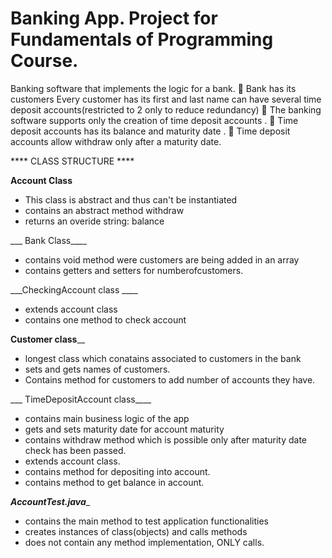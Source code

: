 # 
# Banking App. Project for Fundamentals of Programming Course.


Banking software that implements the logic 
for a bank. 

Bank has its 
customers  Every customer has its first and last name can have several 
time deposit accounts(restricted to 2 only to reduce redundancy) 

The banking software supports only the creation of 
time deposit accounts
. 

Time deposit accounts has its balance and maturity date
. 

Time deposit accounts allow withdraw only after a 
maturity date.



 
 **** CLASS STRUCTURE ****



____Account Class____

- This class is abstract and thus can't be instantiated
- contains an abstract method withdraw
- returns an overide string: balance

___ Bank Class____

- contains void method were customers are being added in an array
- contains getters and setters for numberofcustomers.

___CheckingAccount class ____
- extends account class
- contains one method to check account

__Customer class____
- longest class which conatains associated to customers in the bank
- sets and gets names of customers. 
- Contains method for customers to add number of accounts they have.

___ TimeDepositAccount class____
 -  contains main business logic of the app
 - gets and sets maturity date for account maturity
 - contains withdraw method which is possible only after maturity date check has been passed.
 - extends account class.
 - contains method for depositing into account.
 - contains method to get balance in account.

 ___AccountTest.java____
 - contains the main method to test application functionalities
 - creates instances of class(objects) and calls methods
 - does not contain any method implementation, ONLY calls.

